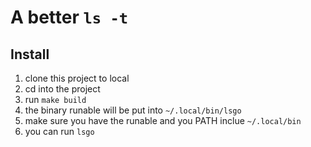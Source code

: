 # A better `ls -t`


## Install

1. clone this project to local
2. cd into the project
3. run `make build`
4. the binary runable will be put into `~/.local/bin/lsgo`
5. make sure you have the runable and you PATH inclue `~/.local/bin`
6. you can run `lsgo`
